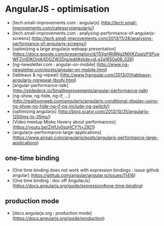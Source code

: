 # AngularJS - optimisation

- [tech.small-improvements.com : angularjs] (http://tech.small-improvements.com/category/angularjs/)
- [tech.small-improvements.com : analysing-performance-of-angularjs-screens] (http://tech.small-improvements.com/2013/11/28/analysing-performance-of-angularjs-screens/)
- [optimizing a large angularjs webapp presentation] (https://docs.google.com/presentation/d/15XgHRI8Ng2MXKZqglzP3PugWFZmIDKOnlAXDGZW2Djg/edit#slide=id.g2a1650a08_026)
- [ng-newsletter.com : angular-on-mobile] (http://www.ng-newsletter.com/posts/angular-on-mobile.html)
- [tableaux & ng-repeat] (http://www.frangular.com/2013/01/tableaux-angularjs-ngrepeat-tbody.html)
- [angular-performance-talk] (http://slidedeck.io/SmallImprovements/angular-performance-talk)
- [ng-show, ng-hide, ng-if, ...] (http://realityonweb.com/angularjs/angularjs-conditional-display-using-ng-show-ng-hide-ng-if-ng-include-ng-switch/)
- [optimizing angularjs] (http://blog.scalyr.com/2013/10/31/angularjs-1200ms-to-35ms/)
- [Video meetup Misko Hevery about performances] (https://youtu.be/ZhfUv0spHCY?t=2921)
- [angularjs-performance-large-applications] (https://www.airpair.com/angularjs/posts/angularjs-performance-large-applications)

## one-time binding

- [One time binding does not work with expression bindings : issue github angular] (https://github.com/angular/angular.js/issues/11416)
- [One time binding : doc off AngularJs] (https://docs.angularjs.org/guide/expression#one-time-binding)

## production mode

- [docs.angularjs.org : production mode] (https://docs.angularjs.org/guide/production)

